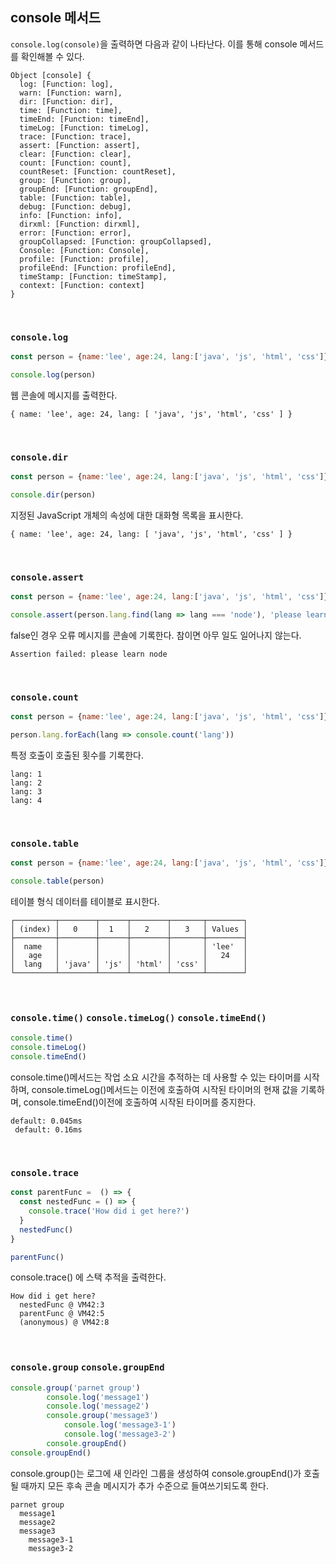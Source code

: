 ## console 메서드
`console.log(console)`을 출력하면 다음과 같이 나타난다. 이를 통해 console 메서드를 확인해볼 수 있다. 
```node
Object [console] {
  log: [Function: log],
  warn: [Function: warn],
  dir: [Function: dir],
  time: [Function: time],
  timeEnd: [Function: timeEnd],
  timeLog: [Function: timeLog],
  trace: [Function: trace],
  assert: [Function: assert],
  clear: [Function: clear],
  count: [Function: count],
  countReset: [Function: countReset],
  group: [Function: group],
  groupEnd: [Function: groupEnd],
  table: [Function: table],
  debug: [Function: debug],
  info: [Function: info],
  dirxml: [Function: dirxml],
  error: [Function: error],
  groupCollapsed: [Function: groupCollapsed],
  Console: [Function: Console],
  profile: [Function: profile],
  profileEnd: [Function: profileEnd],
  timeStamp: [Function: timeStamp],
  context: [Function: context]
}
```

<br/>


### `console.log`
```js
const person = {name:'lee', age:24, lang:['java', 'js', 'html', 'css']}

console.log(person) 
```
웹 콘솔에 메시지를 출력한다.
```console
{ name: 'lee', age: 24, lang: [ 'java', 'js', 'html', 'css' ] }
```

<br/>


### `console.dir`
```js
const person = {name:'lee', age:24, lang:['java', 'js', 'html', 'css']}

console.dir(person)
```
지정된 JavaScript 개체의 속성에 대한 대화형 목록을 표시한다.
```console
{ name: 'lee', age: 24, lang: [ 'java', 'js', 'html', 'css' ] }
```

<br/>

### `console.assert`
```js
const person = {name:'lee', age:24, lang:['java', 'js', 'html', 'css']}

console.assert(person.lang.find(lang => lang === 'node'), 'please learn node')
```
false인 경우 오류 메시지를 콘솔에 기록한다. 참이면 아무 일도 일어나지 않는다.
```console
Assertion failed: please learn node
```

<br/>

### `console.count`
```js
const person = {name:'lee', age:24, lang:['java', 'js', 'html', 'css']}

person.lang.forEach(lang => console.count('lang'))
```
특정 호출이 호출된 횟수를 기록한다.
```console
lang: 1
lang: 2
lang: 3
lang: 4
```

<br/>

### `console.table`
```js
const person = {name:'lee', age:24, lang:['java', 'js', 'html', 'css']}

console.table(person)
```
 테이블 형식 데이터를 테이블로 표시한다.
```console
┌─────────┬────────┬──────┬────────┬───────┬────────┐
│ (index) │   0    │  1   │   2    │   3   │ Values │
├─────────┼────────┼──────┼────────┼───────┼────────┤
│  name   │        │      │        │       │ 'lee'  │
│   age   │        │      │        │       │   24   │
│  lang   │ 'java' │ 'js' │ 'html' │ 'css' │        │
└─────────┴────────┴──────┴────────┴───────┴────────┘
```

<br/>

### `console.time()` `console.timeLog()` `console.timeEnd()`
```js
console.time()
console.timeLog() 
console.timeEnd() 
```
console.time()메서드는 작업 소요 시간을 추적하는 데 사용할 수 있는 타이머를 시작하며, console.timeLog()메서드는 이전에 호출하여 시작된 타이머의 현재 값을 기록하며, console.timeEnd()이전에 호출하여 시작된 타이머를 중지한다.
```console
default: 0.045ms
 default: 0.16ms
```

<br/>

### `console.trace`
```js
const parentFunc =  () => {
  const nestedFunc = () => {
    console.trace('How did i get here?')
  }
  nestedFunc()
}

parentFunc()
```
console.trace() 에 스택 추적을 출력한다.
```console
How did i get here?
  nestedFunc @ VM42:3
  parentFunc @ VM42:5
  (anonymous) @ VM42:8
```

<br/>

### `console.group` `console.groupEnd`
```js
console.group('parnet group')
        console.log('message1')
        console.log('message2')
        console.group('message3')
            console.log('message3-1')
            console.log('message3-2')
        console.groupEnd()
console.groupEnd()
```
console.group()는 로그에 새 인라인 그룹을 생성하여 console.groupEnd()가 호출 될 때까지 모든 후속 콘솔 메시지가 추가 수준으로 들여쓰기되도록 한다.
```console
parnet group
  message1
  message2
  message3
    message3-1
    message3-2
```
